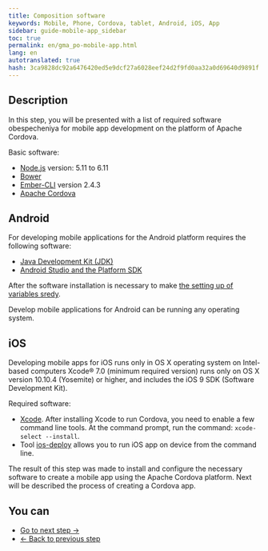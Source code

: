 ```yaml
--- 
title: Composition software 
keywords: Mobile, Phone, Cordova, tablet, Android, iOS, App 
sidebar: guide-mobile-app_sidebar 
toc: true 
permalink: en/gma_po-mobile-app.html 
lang: en 
autotranslated: true 
hash: 3ca9828dc92a6476420ed5e9dcf27a6028eef24d2f9fd0aa32a0d69640d9891f 
--- 
```


## Description 

In this step, you will be presented with a list of required software obespecheniya for mobile app development on the platform of Apache Cordova. 

Basic software: 
- [Node.js](https://nodejs.org/en/download/) version: 5.11 to 6.11 
- [Bower](https://bower.io/#install-bower) 
- [Ember-CLI](https://guides.emberjs.com/v2.14.0/getting-started/#toc_installation) version 2.4.3 
- [Apache Cordova](https://cordova.apache.org/docs/en/latest/guide/cli/index.html#installing-the-cordova-cli) 

## Android 

For developing mobile applications for the Android platform requires the following software: 
- [Java Development Kit (JDK)](http://www.oracle.com/technetwork/java/javase/downloads/jdk8-downloads-2133151.html) 
- [Android Studio and the Platform SDK](https://developer.android.com/studio/index.html) 

After the software installation is necessary to make [the setting up of variables sredy](https://cordova.apache.org/docs/en/7.x/guide/platforms/android/index.html#setting-environment-variables). 

Develop mobile applications for Android can be running any operating system. 

## iOS 

Developing mobile apps for iOS runs only in OS X operating system on Intel-based computers Xcode® 7.0 (minimum required version) runs only on OS X version 10.10.4 (Yosemite) or higher, and includes the iOS 9 SDK (Software Development Kit). 

Required software: 
- [Xcode](https://itunes.apple.com/us/app/xcode/id497799835?mt=12). After installing Xcode to run Cordova, you need to enable a few command line tools. At the command prompt, run the command: `xcode-select --install`. 
- Tool [ios-deploy](https://www.npmjs.com/package/ios-deploy) allows you to run iOS app on device from the command line. 

The result of this step was made to install and configure the necessary software to create a mobile app using the Apache Cordova platform. Next will be described the process of creating a Cordova app. 

## You can 

* [Go to next step ->](gma_create-mobile-app.html) 
* [<- Back to previous step](gms_architecture-mobile-app.html)


